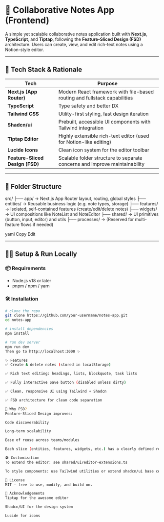 # 📝 Collaborative Notes App (Frontend)

A simple yet scalable collaborative notes application built with **Next.js**, **TypeScript**, and **Tiptap**, following the **Feature-Sliced Design (FSD)** architecture. Users can create, view, and edit rich-text notes using a Notion-style editor.

---

## 🚀 Tech Stack & Rationale

| Tech               | Purpose                                                                 |
|--------------------|-------------------------------------------------------------------------|
| **Next.js (App Router)** | Modern React framework with file-based routing and fullstack capabilities |
| **TypeScript**     | Type safety and better DX                                                |
| **Tailwind CSS**   | Utility-first styling, fast design iteration                            |
| **Shadcn/ui**      | Prebuilt, accessible UI components with Tailwind integration            |
| **Tiptap Editor**  | Highly extensible rich-text editor (used for Notion-like editing)       |
| **Lucide Icons**   | Clean icon system for the editor toolbar                                |
| **Feature-Sliced Design (FSD)** | Scalable folder structure to separate concerns and improve maintainability |

---

## 📁 Folder Structure

src/
├── app/ → Next.js App Router layout, routing, global styles
├── entities/ → Reusable business logic (e.g. note types, storage)
├── features/ → Isolated, self-contained features (create/edit/delete notes)
├── widgets/ → UI compositions like NoteList and NoteEditor
├── shared/ → UI primitives (button, input, editor) and utils
├── processes/ → (Reserved for multi-feature flows if needed)

yaml
Copy
Edit

---

## 🧑‍💻 Setup & Run Locally

### 📦 Requirements
- Node.js v18 or later
- pnpm / npm / yarn

### 🛠 Installation

```bash
# clone the repo
git clone https://github.com/your-username/notes-app.git
cd notes-app

# install dependencies
npm install

# run dev server
npm run dev
Then go to http://localhost:3000 ✨

✨ Features
✅ Create & delete notes (stored in localStorage)

✅ Rich text editing: headings, lists, blockquote, task lists

✅ Fully interactive Save button (disabled unless dirty)

✅ Clean, responsive UI using Tailwind + Shadcn

✅ FSD architecture for clean code separation

📌 Why FSD?
Feature-Sliced Design improves:

Code discoverability

Long-term scalability

Ease of reuse across teams/modules

Each slice (entities, features, widgets, etc.) has a clearly defined responsibility.

🛠 Customization
To extend the editor: see shared/ui/editor-extensions.ts

To style components: use Tailwind utilities or extend shadcn/ui base components

📄 License
MIT — free to use, modify, and build on.

🙏 Acknowledgements
Tiptap for the awesome editor

Shadcn/UI for the design system

Lucide for icons